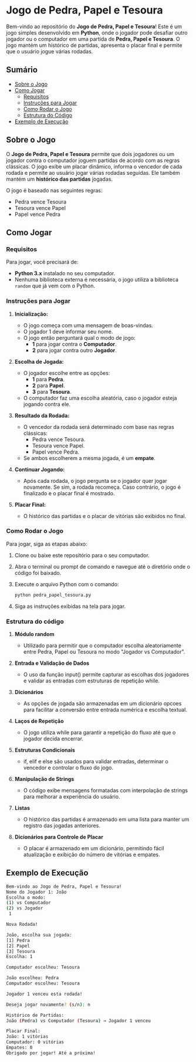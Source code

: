 # Jogo de Pedra, Papel e Tesoura

Bem-vindo ao repositório do **Jogo de Pedra, Papel e Tesoura**! Este é um jogo simples desenvolvido em **Python**, onde o jogador pode desafiar outro jogador ou o computador em uma partida de **Pedra, Papel e Tesoura**. O jogo mantém um histórico de partidas, apresenta o placar final e permite que o usuário jogue várias rodadas.

## Sumário

- [Sobre o Jogo](#sobre-o-jogo)
- [Como Jogar](#como-jogar)
  - [Requisitos](#requisitos)
  - [Instruções para Jogar](#instruções-para-jogar)
  - [Como Rodar o Jogo](#como-rodar-o-jogo)
  - [Estrutura do Código](#estrutura-do-código)
- [Exemplo de Execução](#exemplo-de-execução)

## Sobre o Jogo

O **Jogo de Pedra, Papel e Tesoura** permite que dois jogadores ou um jogador contra o computador joguem partidas de acordo com as regras clássicas. O jogo exibe um placar dinâmico, informa o vencedor de cada rodada e permite ao usuário jogar várias rodadas seguidas. Ele também mantém um **histórico das partidas** jogadas.

O jogo é baseado nas seguintes regras:

- Pedra vence Tesoura
- Tesoura vence Papel
- Papel vence Pedra

## Como Jogar

### Requisitos

Para jogar, você precisará de:

- **Python 3.x** instalado no seu computador.
- Nenhuma biblioteca externa é necessária, o jogo utiliza a biblioteca `random` que já vem com o Python.

### Instruções para Jogar

1. **Inicialização:**
   - O jogo começa com uma mensagem de boas-vindas.
   - O jogador 1 deve informar seu nome.
   - O jogo então perguntará qual o modo de jogo:
     - **1** para jogar contra o **Computador**.
     - **2** para jogar contra outro **Jogador**.

2. **Escolha de Jogada:**
   - O jogador escolhe entre as opções:
     - **1** para **Pedra**.
     - **2** para **Papel**.
     - **3** para **Tesoura**.
   - O computador faz uma escolha aleatória, caso o jogador esteja jogando contra ele.

3. **Resultado da Rodada:**
   - O vencedor da rodada será determinado com base nas regras clássicas:
     - Pedra vence Tesoura.
     - Tesoura vence Papel.
     - Papel vence Pedra.
   - Se ambos escolherem a mesma jogada, é um **empate**.

4. **Continuar Jogando:**
   - Após cada rodada, o jogo pergunta se o jogador quer jogar novamente. Se sim, a rodada recomeça. Caso contrário, o jogo é finalizado e o placar final é mostrado.

5. **Placar Final:**
   - O histórico das partidas e o placar de vitórias são exibidos no final.

### Como Rodar o Jogo

Para jogar, siga as etapas abaixo:

1. Clone ou baixe este repositório para o seu computador.
2. Abra o terminal ou prompt de comando e navegue até o diretório onde o código foi baixado.
3. Execute o arquivo Python com o comando:

   ```bash
   python pedra_papel_tesoura.py
   
4. Siga as instruções exibidas na tela para jogar.

### Estrutura do código

1. **Módulo random**
   - Utilizado para permitir que o computador escolha aleatoriamente entre Pedra, Papel ou Tesoura no modo "Jogador vs Computador".

2. **Entrada e Validação de Dados**
   - O uso da função input() permite capturar as escolhas dos jogadores e validar as entradas com estruturas de repetição while.

3. **Dicionários**
   - As opções de jogada são armazenadas em um dicionário opcoes para facilitar a conversão entre entrada numérica e escolha textual.

5. **Laços de Repetição**
   - O jogo utiliza while para garantir a repetição do fluxo até que o jogador decida encerrar.

6. **Estruturas Condicionais**
   - if, elif e else são usados para validar entradas, determinar o vencedor e controlar o fluxo do jogo.

7. **Manipulação de Strings**
   - O código exibe mensagens formatadas com interpolação de strings para melhorar a experiência do usuário.

8. **Listas**
   - O histórico das partidas é armazenado em uma lista para manter um registro das jogadas anteriores.

9. **Dicionários para Controle de Placar**
    - O placar é armazenado em um dicionário, permitindo fácil atualização e exibição do número de vitórias e empates.
  
## Exemplo de Execução

   ```bash
   Bem-vindo ao Jogo de Pedra, Papel e Tesoura!
   Nome do Jogador 1: João
   Escolha o modo: 
   (1) vs Computador 
   (2) vs Jogador
    1

   Nova Rodada!
   
   João, escolha sua jogada: 
   [1] Pedra 
   [2] Papel 
   [3] Tesoura 
   Escolha: 1
   
   Computador escolheu: Tesoura
   
   João escolheu: Pedra
   Computador escolheu: Tesoura
   
   Jogador 1 venceu esta rodada!
   
   Deseja jogar novamente? (s/n): n
   
   Histórico de Partidas:
   João (Pedra) vs Computador (Tesoura) → Jogador 1 venceu
   
   Placar Final:
   João: 1 vitórias
   Computador: 0 vitórias
   Empates: 0
   Obrigado por jogar! Até a próxima!

